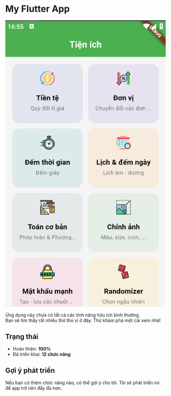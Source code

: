# My Flutter App

![Background](assets/git_view/background.png)

Ứng dụng này chưa có tất cả các tính năng hữu ích bình thường.  
Bạn sẽ tìm thấy rất nhiều thứ thú vị ở đây. Thử khám phá một cái xem nhá!

## Trạng thái

- Hoàn thiện: **100%**
- Đã triển khai: **12 chức năng**

## Gợi ý phát triển

Nếu bạn có thêm chức năng nào, có thể gợi ý cho tôi. Tôi sẽ phát triển nó để app trở nên đầy đủ hơn.
